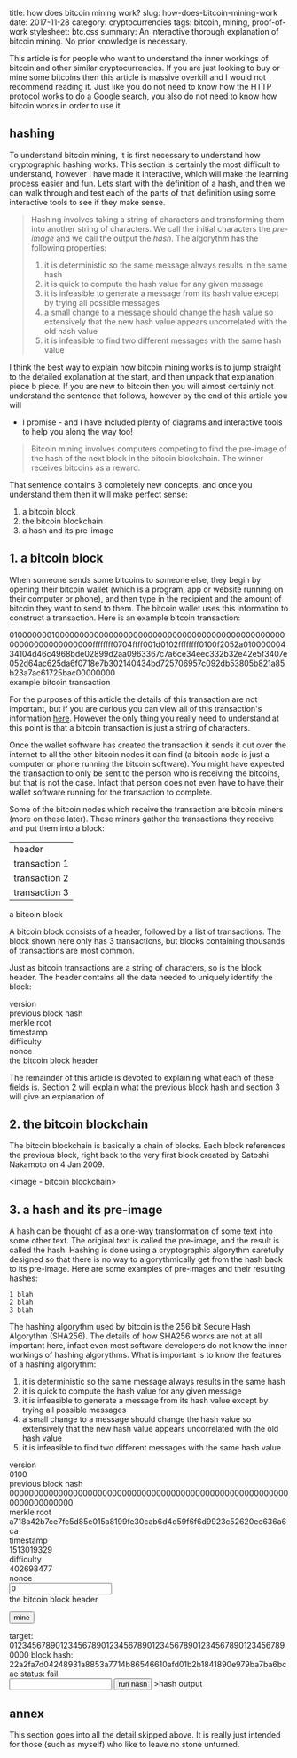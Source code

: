 title: how does bitcoin mining work?
slug: how-does-bitcoin-mining-work
date: 2017-11-28 
category: cryptocurrencies
tags: bitcoin, mining, proof-of-work
stylesheet: btc.css
summary: An interactive thorough explanation of bitcoin mining. No prior knowledge is necessary.

This article is for people who want to understand the inner workings of bitcoin
and other similar cryptocurrencies. If you are just looking to buy or mine some
bitcoins then this article is massive overkill and I would not recommend reading
it. Just like you do not need to know how the HTTP protocol works to do a Google
search, you also do not need to know how bitcoin works in order to use it.

## hashing

To understand bitcoin mining, it is first necessary to understand how
cryptographic hashing works. This section is certainly the most difficult to
understand, however I have made it interactive, which will make the learning
process easier and fun. Lets start with the definition of a hash, and then we
can walk through and test each of the parts of that definition using some
interactive tools to see if they make sense.

> Hashing involves taking a string of characters and transforming them into
> another string of characters. We call the initial characters the <i>pre-image</i>
> and we call the output the <i>hash</i>. The algorythm has the following properties:<br>
> 1. it is deterministic so the same message always results in the same hash<br>
> 2. it is quick to compute the hash value for any given message<br>
> 3. it is infeasible to generate a message from its hash value except by trying all possible messages<br>
> 4. a small change to a message should change the hash value so extensively that the new hash value appears uncorrelated with the old hash value<br>
> 5. it is infeasible to find two different messages with the same hash value




I think the best way to explain how bitcoin mining works is to jump straight to
the detailed explanation at the start, and then unpack that explanation piece b
piece. If you are new to bitcoin then you will almost certainly not
understand the sentence that follows, however by the end of this article you will
- I promise - and I have included plenty of diagrams and interactive tools to help
you along the way too!

> Bitcoin mining involves computers competing to find the pre-image of the hash
of the next block in the bitcoin blockchain. The winner receives bitcoins as a
reward.

That sentence contains 3 completely new concepts, and once you understand them
then it will make perfect sense:

1. a bitcoin block
2. the bitcoin blockchain
3. a hash and its pre-image

## 1. a bitcoin block

When someone sends some bitcoins to someone else, they begin by opening their
bitcoin wallet (which is a program, app or website running on their computer or
phone), and then type in the recipient and the amount of bitcoin they want to
send to them. The bitcoin wallet uses this information to construct a
transaction. Here is an example bitcoin transaction:

<div class="media-container"><div class="media-positioner">
    <div class="btc-transaction-full">
        01000000010000000000000000000000000000000000000000000000000000000000000000ffffffff0704ffff001d0102ffffffff0100f2052a01000000434104d46c4968bde02899d2aa0963367c7a6ce34eec332b32e42e5f3407e052d64ac625da6f0718e7b302140434bd725706957c092db53805b821a85b23a7ac61725bac00000000
    </div>
    <div class="media-caption">example bitcoin transaction</div>
</div></div>

For the purposes of this article the details of this transaction are not important,
but if you are curious you can view all of this transaction's information [here](https://blockchain.info/tx/b1fea52486ce0c62bb442b530a3f0132b826c74e473d1f2c220bfa78111c5082). However the only thing you really need to
understand at this point is that a bitcoin transaction is just a string of characters.

Once the wallet software has created the transaction it sends it out over the
internet to all the other bitcoin nodes it can find (a bitcoin node is just a
computer or phone running the bitcoin software). You might have expected the
transaction to only be sent to the person who is receiving the bitcoins, but
that is not the case. Infact that person does not even have to have their wallet
software running for the transaction to complete.

Some of the bitcoin nodes which receive the transaction are bitcoin miners (more
on these later). These miners gather the transactions they receive and put them
into a block:

<div class="media-container"><div class="media-positioner">
    <table class="btc-block-mini">
        <tr><td class="btc-block-header-mini">header</td></tr>
        <tr><td class="btc-transaction-mini">transaction 1</td></tr>
        <tr><td class="btc-transaction-mini">transaction 2</td></tr>
        <tr><td class="btc-transaction-mini">transaction 3</td></tr>
    </table>
    <div class="media-caption">a bitcoin block</div>
</div></div>

A bitcoin block consists of a header, followed by a list of transactions. The
block shown here only has 3 transactions, but blocks containing thousands of
transactions are most common.

Just as bitcoin transactions are a string of characters, so is the block header.
The header contains all the data needed to uniquely identify the block:

<div class="media-container"><div class="media-positioner">
    <div class="btc-header-definition">
        <div class="btc-header-field">version</div>
        <div class="btc-header-field">previous block hash</div>
        <div class="btc-header-field">merkle root</div>
        <div class="btc-header-field">timestamp</div>
        <div class="btc-header-field">difficulty</div>
        <div class="btc-header-field">nonce</div>
    </div>
    <div class="media-caption">the bitcoin block header</div>
</div></div>

The remainder of this article is devoted to explaining what each of these fields
is. Section 2 will explain what the previous block hash and section 3 will give
an explanation of 

## 2. the bitcoin blockchain

The bitcoin blockchain is basically a chain of blocks. Each block references the
previous block, right back to the very first block created by Satoshi Nakamoto on
4 Jan 2009.

<image - bitcoin blockchain>

## 3. a hash and its pre-image

A hash can be thought of as a one-way transformation of some text into some other
text. The original text is called the pre-image, and the result is called the hash.
Hashing is done using a cryptographic algorythm carefully designed so that
there is no way to algorythmically get from the hash back to its pre-image. Here
are some examples of pre-images and their resulting hashes:

    1 blah
    2 blah
    3 blah

The hashing algorythm used by bitcoin is the 256 bit Secure Hash Algorythm (SHA256).
The details of how SHA256 works are not at all important here, infact even most
software developers do not know the inner workings of hashing algorythms. What
is important is to know the features of a hashing algorythm:

1. it is deterministic so the same message always results in the same hash
2. it is quick to compute the hash value for any given message
3. it is infeasible to generate a message from its hash value except by trying all possible messages
4. a small change to a message should change the hash value so extensively that the new hash value appears uncorrelated with the old hash value
5. it is infeasible to find two different messages with the same hash value

<div class="media-container"><div class="media-positioner">
    <div class="btc-header-definition">
        <div class="btc-header-field">
            version<br>
            <span class="data-value">0100</span>
        </div>
        <div class="btc-header-field">
            previous block hash<br>
            <span class="data-value">0000000000000000000000000000000000000000000000000000000000000000000000</span>
        </div>
        <div class="btc-header-field">
            merkle root<br>
            <span class="data-value">a718a42b7ce7fc5d85e015a8199fe30cab6d4d59f6f6d9923c52620ec636a6ca</span>
        </div>
        <div class="btc-header-field">
            timestamp<br>
            <span class="data-value">1513019329</span>
        </div>
        <div class="btc-header-field">
            difficulty<br>
            <span class="data-value">402698477</span>
        </div>
        <div class="btc-header-field">
            nonce<br>
            <input id="input_pre_image1" type="text" value="0">
        </div>
    </div>
    <div class="media-caption">the bitcoin block header</div>
</div></div>

<button class="btn" id="btn_run_hash1">mine</button>

<div class="codeblock">target:     <span class="individual-digits">0123456789012345678901234567890123456789012345678901234567890000</span>
block hash: <span id="hash_output1" class="individual-digits">22a2fa7d04248931a8853a7714b86546610afd01b2b1841890e979ba7ba6bcae</span>
status: <span id="mine_status1">fail</span>
</div>




<input id="input_pre_image0" type="text">
<button class="btn" id="btn_run_hash0">run hash</button>
><span id="span_hash0">hash output</span>


## annex

This section goes into all the detail skipped above. It is really just intended
for those (such as myself) who like to leave no stone unturned.

<script>

window.onload = function() {
    addEvent(document.getElementById('btn_run_hash0'), 'click', function() {
        var pre_image = document.getElementById('input_pre_image0').value;
        var bitArray = sjcl.hash.sha256.hash(pre_image);
        var sha256hash = sjcl.codec.hex.fromBits(bitArray);
        document.getElementById('span_hash0').innerText = sha256hash;
    });
    addEvent(document.getElementById('btn_run_hash1'), 'click', function() {
        var nonce = document.getElementById('input_pre_image1').value;
        var pre_image = '123' + nonce;
        var bitArray = sjcl.hash.sha256.hash(pre_image);
        var sha256hash = sjcl.codec.hex.fromBits(bitArray);
        document.getElementById('hash_output1').innerText = sha256hash;
        border_the_digits('#hash_output1');
        // increment the nonce
        document.getElementById('input_pre_image1').value = parseInt(nonce) + 1;
    });
    border_the_digits('.individual-digits');
};
function border_the_digits(cssSelectors) {
    var subject_els = document.querySelectorAll(cssSelectors);
    for (var i = 0; i < subject_els.length; i++) {
        var text = subject_els[i].innerText; // get
        var new_text = '';
        for (var letter_i = 0; letter_i < text.length; letter_i++) {
            new_text += '<span class="individual-digit">' + text[letter_i] + '</span>';
        }
        subject_els[i].innerHTML = new_text; // set
    }
}
function mine() {
    return { blockhash: 123, status: 'pass' };
}
</script>

<script src="/scripts/sjcl.min.js"></script>
